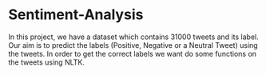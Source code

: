# Sentiment-Analysis
In this project, we have a dataset which contains 31000 tweets and its label. Our aim is to predict the labels (Positive, Negative or a Neutral Tweet) using the tweets. In order to get the correct labels we want do some functions on the tweets using NLTK.
